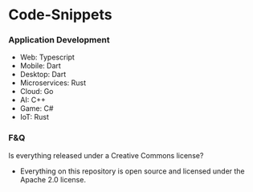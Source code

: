 # Code-Snippets

### Application Development
- Web: Typescript
- Mobile: Dart
- Desktop: Dart
- Microservices: Rust
- Cloud: Go
- AI: C++
- Game: C#
- IoT: Rust

### F&Q

Is everything released under a Creative Commons license?
- Everything on this repository is open source and licensed under the Apache 2.0 license.

